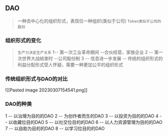 ## DAO
>一种去中心化的组织形式，表现位一种组织(类似于公司)
>`Token类似于公司的股份`

### 组织形式的变化
>`生产力决定生产关系`
>1-- 第一次工业革命期间
>	--合伙经营，家族企业
>2 -- 第一次世界大战结束时
>	--公司股份制
>3 -- 信息进一步发展
>	-- 传统的组织形式的利益分配形式受人怀疑，需要一种更加公平的组织形式
>	

### 传统组织形式与DAO的对比
![[Pasted image 20230307154541.png]]

### DAO的种类
1 -- 以治理为目的的DAO
2 -- 为创作者而生的DAO
3 -- 以投资为目的的DAO
4 -- 以收藏位目的DAO
5 -- 以社交位目的的DAO
6 -- 以人力资源管理为目的的DAO
7 -- 以自助为目的的DAO
8 -- 以学习位目的的DAO